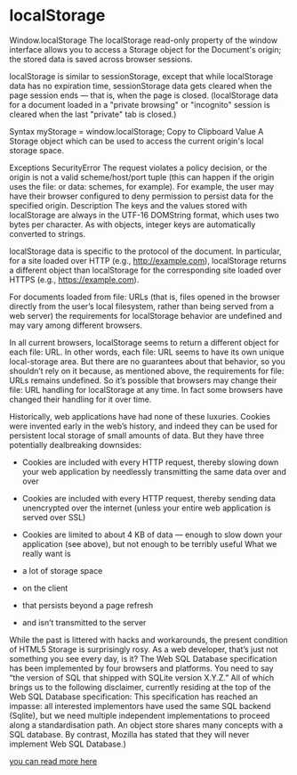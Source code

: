 # localStorage

Window.localStorage
The localStorage read-only property of the window interface allows you to access a Storage object for the Document's origin; the stored data is saved across browser sessions.

localStorage is similar to sessionStorage, except that while localStorage data has no expiration time, sessionStorage data gets cleared when the page session ends — that is, when the page is closed. (localStorage data for a document loaded in a "private browsing" or "incognito" session is cleared when the last "private" tab is closed.)

Syntax
myStorage = window.localStorage;
Copy to Clipboard
Value
A Storage object which can be used to access the current origin's local storage space.

Exceptions
SecurityError
The request violates a policy decision, or the origin is not a valid scheme/host/port tuple (this can happen if the origin uses the file: or data: schemes, for example). For example, the user may have their browser configured to deny permission to persist data for the specified origin.
Description
The keys and the values stored with localStorage are always in the UTF-16 DOMString format, which uses two bytes per character. As with objects, integer keys are automatically converted to strings.

localStorage data is specific to the protocol of the document. In particular, for a site loaded over HTTP (e.g., http://example.com), localStorage returns a different object than localStorage for the corresponding site loaded over HTTPS (e.g., https://example.com).

For documents loaded from file: URLs (that is, files opened in the browser directly from the user’s local filesystem, rather than being served from a web server) the requirements for localStorage behavior are undefined and may vary among different browsers.

In all current browsers, localStorage seems to return a different object for each file: URL. In other words, each file: URL seems to have its own unique local-storage area. But there are no guarantees about that behavior, so you shouldn’t rely on it because, as mentioned above, the requirements for file: URLs remains undefined. So it’s possible that browsers may change their file: URL handling for localStorage at any time. In fact some browsers have changed their handling for it over time.



Historically, web applications have had none of these luxuries. Cookies were invented early in the web’s history, and indeed they can be used for persistent local storage of small amounts of data. But they have three potentially dealbreaking downsides:

- Cookies are included with every HTTP request, thereby slowing down your web application by needlessly transmitting the same data over and over
- Cookies are included with every HTTP request, thereby sending data unencrypted over the internet (unless your entire web application is served over SSL)
- Cookies are limited to about 4 KB of data — enough to slow down your application (see above), but not enough to be terribly useful
What we really want is

- a lot of storage space
- on the client
- that persists beyond a page refresh
- and isn’t transmitted to the server



While the past is littered with hacks and workarounds, the present condition of HTML5 Storage is surprisingly rosy.
As a web developer, that’s just not something you see every day, is it?
The Web SQL Database specification has been implemented by four browsers and platforms.
You need to say “the version of SQL that shipped with SQLite version X.Y.Z.” All of which brings us to the following disclaimer, currently residing at the top of the Web SQL Database specification: This specification has reached an impasse: all interested implementors have used the same SQL backend (Sqlite), but we need multiple independent implementations to proceed along a standardisation path.
An object store shares many concepts with a SQL database.
By contrast, Mozilla has stated that they will never implement Web SQL Database.)


[you can read more here](http://diveinto.html5doctor.com/storage.html)